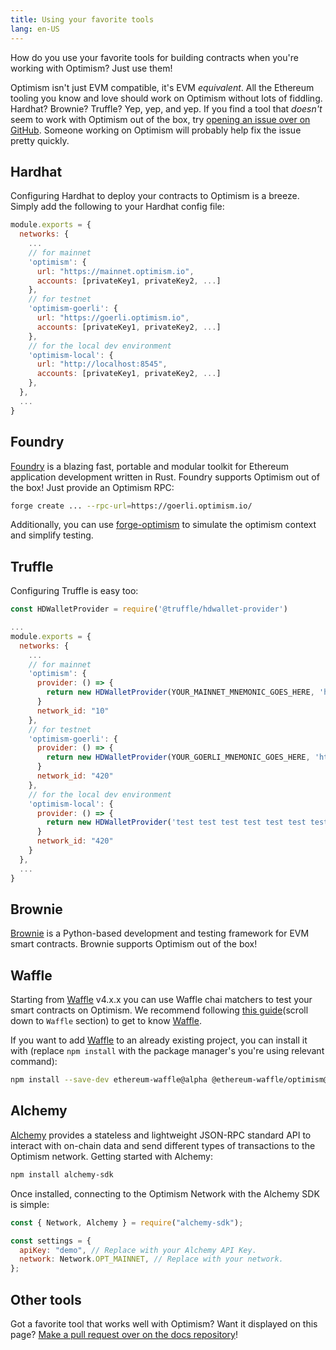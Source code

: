 ```yaml
---
title: Using your favorite tools
lang: en-US
---
```


How do you use your favorite tools for building contracts when you're working with Optimism?
Just use them!

<!--
TODO: We need a page on EVM equivalence.
-->

Optimism isn't just EVM compatible, it's EVM *equivalent*.
All the Ethereum tooling you know and love should work on Optimism without lots of fiddling.
Hardhat? Brownie? Truffle?
Yep, yep, and yep.
If you find a tool that *doesn't* seem to work with Optimism out of the box, try [opening an issue over on GitHub](https://github.com/ethereum-optimism/optimism/issues).
Someone working on Optimism will probably help fix the issue pretty quickly.

## Hardhat

Configuring Hardhat to deploy your contracts to Optimism is a breeze.
Simply add the following to your Hardhat config file:

```js
module.exports = {
  networks: {
    ...
    // for mainnet
    'optimism': {
      url: "https://mainnet.optimism.io",
      accounts: [privateKey1, privateKey2, ...]
    },
    // for testnet
    'optimism-goerli': {
      url: "https://goerli.optimism.io",
      accounts: [privateKey1, privateKey2, ...]
    },
    // for the local dev environment
    'optimism-local': {
      url: "http://localhost:8545",
      accounts: [privateKey1, privateKey2, ...]
    },
  },
  ...
}
```

## Foundry

[Foundry](https://www.paradigm.xyz/2021/12/introducing-the-foundry-ethereum-development-toolbox) is a blazing fast, portable and modular toolkit for Ethereum application development written in Rust.
Foundry supports Optimism out of the box! 
Just provide an Optimism RPC:

```sh
forge create ... --rpc-url=https://goerli.optimism.io/
```

Additionally, you can use [forge-optimism](https://github.com/tarrencev/forge-optimism) to simulate the optimism context and simplify testing.

## Truffle

Configuring Truffle is easy too:

```js
const HDWalletProvider = require('@truffle/hdwallet-provider')

...
module.exports = {
  networks: {
    ...
    // for mainnet
    'optimism': {
      provider: () => {
        return new HDWalletProvider(YOUR_MAINNET_MNEMONIC_GOES_HERE, 'https://mainnet.optimism.io')
      }
      network_id: "10"
    },
    // for testnet
    'optimism-goerli': {
      provider: () => {
        return new HDWalletProvider(YOUR_GOERLI_MNEMONIC_GOES_HERE, 'https://goerli.optimism.io')
      }
      network_id: "420"
    },
    // for the local dev environment
    'optimism-local': {
      provider: () => {
        return new HDWalletProvider('test test test test test test test test test test test junk', 'http://localhost:8545')
      }
      network_id: "420"
    }
  },
  ...
}
```

## Brownie

[Brownie](https://github.com/eth-brownie/brownie) is a Python-based development and testing framework for EVM smart contracts. Brownie supports Optimism out of the box! 


## Waffle

Starting from [Waffle](https://github.com/TrueFiEng/Waffle) v4.x.x you can use Waffle chai matchers to test your smart contracts on Optimism. We recommend following [this guide](https://github.com/ethereum-optimism/optimism-tutorial/tree/main/getting-started)(scroll down to `Waffle` section) to get to know [Waffle](https://github.com/TrueFiEng/Waffle).

If you want to add [Waffle](https://github.com/TrueFiEng/Waffle) to an already existing project, you can install it with (replace `npm install` with the package manager's you're using relevant command):

```bash
npm install --save-dev ethereum-waffle@alpha @ethereum-waffle/optimism@alpha
```

## Alchemy

[Alchemy](https://docs.alchemy.com/reference/optimism-api-quickstart) provides a stateless and lightweight JSON-RPC standard API to interact with on-chain data and send different types of transactions to the Optimism network. Getting started with Alchemy:

```bash
npm install alchemy-sdk
```

Once installed, connecting to the Optimism Network with the Alchemy SDK is simple:

```js
const { Network, Alchemy } = require("alchemy-sdk");

const settings = {
  apiKey: "demo", // Replace with your Alchemy API Key.
  network: Network.OPT_MAINNET, // Replace with your network.
};
```

## Other tools

Got a favorite tool that works well with Optimism?
Want it displayed on this page?
[Make a pull request over on the docs repository](https://github.com/ethereum-optimism/community-hub/pulls)!
